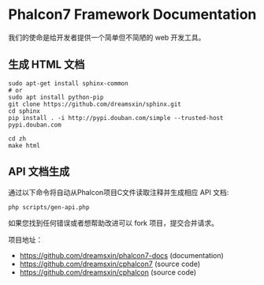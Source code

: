 # Phalcon7 Framework Documentation

我们的使命是给开发者提供一个简单但不简陋的 web 开发工具。

## 生成 HTML 文档

```shell
sudo apt-get install sphinx-common
# or
sudo apt install python-pip
git clone https://github.com/dreamsxin/sphinx.git
cd sphinx
pip install . -i http://pypi.douban.com/simple --trusted-host pypi.douban.com

cd zh
make html
```

## API 文档生成

通过以下命令将自动从Phalcon项目C文件读取注释并生成相应 API 文档:

    php scripts/gen-api.php

如果您找到任何错误或者想帮助改进可以 fork 项目，提交合并请求。

项目地址：
- https://github.com/dreamsxin/phalcon7-docs (documentation)
- https://github.com/dreamsxin/cphalcon7 (source code)
- https://github.com/dreamsxin/cphalcon (source code)
